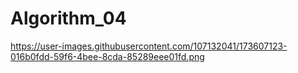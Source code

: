 # Algorithm_04
https://user-images.githubusercontent.com/107132041/173607123-016b0fdd-59f6-4bee-8cda-85289eee01fd.png
